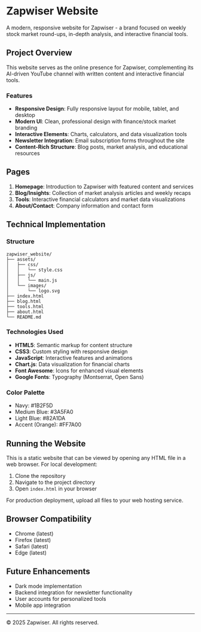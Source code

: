 # Zapwiser Website

A modern, responsive website for Zapwiser - a brand focused on weekly stock market round-ups, in-depth analysis, and interactive financial tools.

## Project Overview

This website serves as the online presence for Zapwiser, complementing its AI-driven YouTube channel with written content and interactive financial tools.

### Features

- **Responsive Design**: Fully responsive layout for mobile, tablet, and desktop
- **Modern UI**: Clean, professional design with finance/stock market branding
- **Interactive Elements**: Charts, calculators, and data visualization tools
- **Newsletter Integration**: Email subscription forms throughout the site
- **Content-Rich Structure**: Blog posts, market analysis, and educational resources

## Pages

1. **Homepage**: Introduction to Zapwiser with featured content and services
2. **Blog/Insights**: Collection of market analysis articles and weekly recaps
3. **Tools**: Interactive financial calculators and market data visualizations
4. **About/Contact**: Company information and contact form

## Technical Implementation

### Structure

```
zapwiser_website/
├── assets/
│   ├── css/
│   │   └── style.css
│   ├── js/
│   │   └── main.js
│   └── images/
│       └── logo.svg
├── index.html
├── blog.html
├── tools.html
├── about.html
└── README.md
```

### Technologies Used

- **HTML5**: Semantic markup for content structure
- **CSS3**: Custom styling with responsive design
- **JavaScript**: Interactive features and animations
- **Chart.js**: Data visualization for financial charts
- **Font Awesome**: Icons for enhanced visual elements
- **Google Fonts**: Typography (Montserrat, Open Sans)

### Color Palette

- Navy: #1B2F5D
- Medium Blue: #3A5FA0
- Light Blue: #82A1DA
- Accent (Orange): #FF7A00

## Running the Website

This is a static website that can be viewed by opening any HTML file in a web browser. For local development:

1. Clone the repository
2. Navigate to the project directory
3. Open `index.html` in your browser

For production deployment, upload all files to your web hosting service.

## Browser Compatibility

- Chrome (latest)
- Firefox (latest)
- Safari (latest)
- Edge (latest)

## Future Enhancements

- Dark mode implementation
- Backend integration for newsletter functionality
- User accounts for personalized tools
- Mobile app integration

---

© 2025 Zapwiser. All rights reserved.
